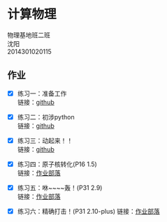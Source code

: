 # 计算物理   
物理基地班二班   
沈阳   
2014301020115   

## 作业   
 * [x] 练习一：准备工作   
链接：[github](https://github.com/whu-sy/computationalphysics_N2014301020115/blob/master/reports/E1.md)   

* [x] 练习二：初涉python   
链接：[github](https://github.com/whu-sy/computationalphysics_N2014301020115/blob/master/reports/E2.md)

* [x] 练习三：动起来！！  
链接：[github](https://github.com/whu-sy/computationalphysics_N2014301020115/blob/master/reports/E3.md)

* [x] 练习四：原子核转化(P16 1.5)  
链接：[作业部落](https://www.zybuluo.com/whu-sy/note/522434)

* [x] 练习五：咻\~~~~轰！(P31 2.9)    
链接：[作业部落](https://www.zybuluo.com/whu-sy/note/533224)

* [x] 练习六：精确打击！(P31 2.10-plus)
链接：[作业部落](https://www.zybuluo.com/whu-sy/note/540944)
